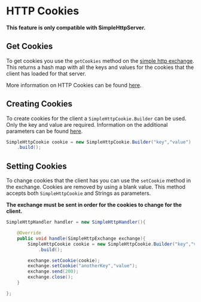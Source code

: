 ---
---
# HTTP Cookies

**This feature is only compatible with SimpleHttpServer.**

## Get Cookies

To get cookies you use the `getCookies` method on the [simple http exchange](/simplehttpserver/handler/simple-http-exchange#A-Simple-Http-Exchange). This returns a hash map with all the keys and values for the cookies that the client has loaded for that server.

More information on HTTP Cookies can be found [here](https://developer.mozilla.org/en-US/docs/Web/HTTP/Cookies).

## Creating Cookies

To create cookies for the client a `SimpleHttpCookie.Builder` can be used. Only the key and value are required. Information on the additional parameters can be found [here](https://developer.mozilla.org/en-US/docs/Web/HTTP/Cookies).

```java
SimpleHttpCookie cookie = new SimpleHttpCookie.Builder("key","value")
    .build();
```

## Setting Cookies

To change cookies that the client has you can use the `setCookie` method in the exchange. Cookies are removed by using a blank value. This method accepts both `SimpleHttpCookie` and Strings as parameters.

**The exchange must be sent in order for the cookies to change for the client.**

```java
SimpleHttpHandler handler = new SimpleHttpHandler(){

    @Override
    public void handle(SimpleHttpExchange exchange){
        SimpleHttpCookie cookie = new SimpleHttpCookie.Builder("key","value")
            .build();

        exchange.setCookie(cookie);
        exchange.setCookie("anotherKey","value");
        exchange.send(200);
        exchange.close();
    }

};
```
